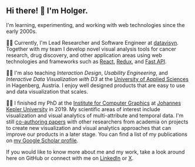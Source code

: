 ## Hi there! 👋 I'm Holger.

I'm learning, experimenting, and working with web technologies since the early 2000s.

🧑‍💻 Currently, I'm Lead Researcher and Software Engineer at [datavisyn](https://datavisyn.io/). Together with my team I develop novel visual analysis tools for cancer research, drug discovery, and other application areas using web technologies and frameworks such as [React](https://reactjs.org/), [Redux](https://redux-toolkit.js.org/), and [Fast API](https://fastapi.tiangolo.com/). 

🧑‍🏫 I'm also teaching *Interaction Design*, *Usability Engineering*, and *Interactive Data Visualization with D3* at the [University of Applied Sciences](https://www.fh-ooe.at/en/hagenberg-campus/) in Hagenberg, Austria. I enjoy well designed products that are easy to use and data visualization that scales.  

👨‍🎓 I finished my PhD at the [Institute for Computer Graphics](https://www.jku.at/en/institute-of-computer-graphics/) at [Johannes Kepler University](https://www.jku.at/en/) in 2019. My scientific areas of interest include visualization and visual analytics of multi-attribute and temporal data. I'm still [co-authoring papers](https://jku-vds-lab.at/persons/stitz/) with other researchers from academia on projects to create new visualization and visual analytics approaches that can improve our products in a later stage. You can find a list of my publications on [my Google Scholar profile](https://scholar.google.at/citations?user=mqn0XvQAAAAJ).

<!-- Prior to this, I did my Master of Science with the focus on web technologies in [Interactive Media at the University of Applied Sciences](https://www.fh-ooe.at/en/hagenberg-campus/studiengaenge/master/interactive-media/). -->

If you would like to know more about me and my work, take a look around here on GitHub or connect with me on [LinkedIn](https://www.linkedin.com/in/holger-stitz-aaa7b3129/) or [X](https://x.com/holgerstitz).


<!--

**thinkh/thinkh** is a ✨ _special_ ✨ repository because its `README.md` (this file) appears on your GitHub profile.

Here are some ideas to get you started:

- 🌱 I’m currently learning every day something new about personal knowledge management (PKM) with [Logseq](https://github.com/logseq/logseq/).
- 💬 Ask me about HTML5, CSS3, Bootstrap 5, Javascript (ES6), React.js,
- 🔭 I’m currently working on ...
- 👯 I’m looking to collaborate on ...
- 🤔 I’m looking for help with ...
- 💬 Ask me about ...
- 📫 How to reach me: ...
- 😄 Pronouns: ...
- ⚡ Fun fact: ...
-->
